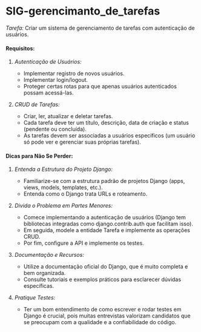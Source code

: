 # SIG-gerencimanto_de_tarefas

*Tarefa:* Criar um sistema de gerenciamento de tarefas com autenticação de usuários.

#### Requisitos:
1. *Autenticação de Usuários:*
   - Implementar registro de novos usuários.
   - Implementar login/logout.
   - Proteger certas rotas para que apenas usuários autenticados possam acessá-las.

2. *CRUD de Tarefas:*
   - Criar, ler, atualizar e deletar tarefas.
   - Cada tarefa deve ter um título, descrição, data de criação e status (pendente ou concluída).
   - As tarefas devem ser associadas a usuários específicos (um usuário só pode ver e gerenciar suas próprias tarefas).


#### Dicas para Não Se Perder:
1. *Entenda a Estrutura do Projeto Django:*
   - Familiarize-se com a estrutura padrão de projetos Django (apps, views, models, templates, etc.).
   - Entenda como o Django trata URLs e roteamento.

2. *Divida o Problema em Partes Menores:*
   - Comece implementando a autenticação de usuários (Django tem bibliotecas integradas como django.contrib.auth que facilitam isso).
   - Em seguida, modele a entidade Tarefa e implemente as operações CRUD.
   - Por fim, configure a API e implemente os testes.

3. *Documentação e Recursos:*
   - Utilize a documentação oficial do Django, que é muito completa e bem organizada.
   - Consulte tutoriais e exemplos práticos para esclarecer dúvidas específicas.

4. *Pratique Testes:*
   - Ter um bom entendimento de como escrever e rodar testes em Django é crucial, pois muitas entrevistas valorizam candidatos que se preocupam com a qualidade e a confiabilidade do código.
   